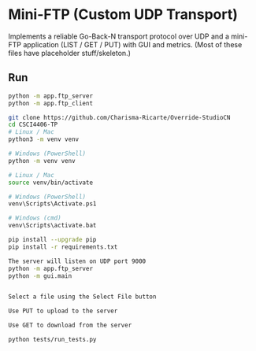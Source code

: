 # Mini-FTP (Custom UDP Transport)

Implements a reliable Go-Back-N transport protocol over UDP and a mini-FTP
application (LIST / GET / PUT) with GUI and metrics.
(Most of these files have placeholder stuff/skeleton.)

## Run
```bash
python -m app.ftp_server
python -m app.ftp_client

git clone https://github.com/Charisma-Ricarte/Override-StudioCN
cd CSCI4406-TP
# Linux / Mac
python3 -m venv venv

# Windows (PowerShell)
python -m venv venv

# Linux / Mac
source venv/bin/activate

# Windows (PowerShell)
venv\Scripts\Activate.ps1

# Windows (cmd)
venv\Scripts\activate.bat

pip install --upgrade pip
pip install -r requirements.txt

The server will listen on UDP port 9000
python -m app.ftp_server
python -m gui.main


Select a file using the Select File button

Use PUT to upload to the server

Use GET to download from the server

python tests/run_tests.py
